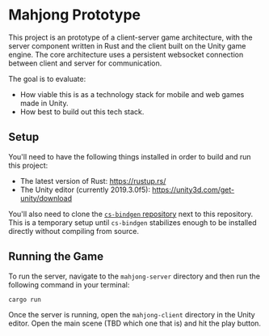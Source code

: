 # Mahjong Prototype

This project is an prototype of a client-server game architecture, with the server component written in Rust and the client built on the Unity game engine. The core architecture uses a persistent websocket connection between client and server for communication.

The goal is to evaluate:

* How viable this is as a technology stack for mobile and web games made in Unity.
* How best to build out this tech stack.

## Setup

You'll need to have the following things installed in order to build and run this project:

* The latest version of Rust: https://rustup.rs/
* The Unity editor (currently 2019.3.0f5): https://unity3d.com/get-unity/download

You'll also need to clone the [`cs-bindgen` repository](https://github.com/randomPoison/cs-bindgen) next to this repository. This is a temporary setup until `cs-bindgen` stabilizes enough to be installed directly without compiling from source.

## Running the Game

To run the server, navigate to the `mahjong-server` directory and then run the following command in your terminal:

```
cargo run
```

Once the server is running, open the `mahjong-client` directory in the Unity editor. Open the main scene (TBD which one that is) and hit the play button.
